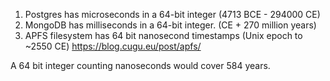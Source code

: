 1. Postgres has microseconds in a 64-bit integer (4713 BCE - 294000 CE)
2. MongoDB has milliseconds in a 64-bit integer. (CE + 270 million years)
3. APFS filesystem has 64 bit nanosecond timestamps (Unix epoch to ~2550 CE) https://blog.cugu.eu/post/apfs/

A 64 bit integer counting nanoseconds would cover 584 years.
